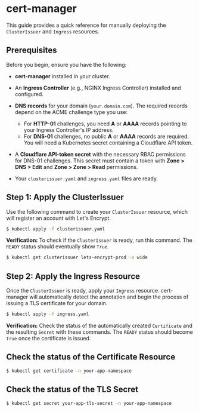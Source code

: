 # cert-manager

This guide provides a quick reference for manually deploying the `ClusterIssuer` and `Ingress` resources.

## Prerequisites

Before you begin, ensure you have the following:

* **cert-manager** installed in your cluster.

* An **Ingress Controller** (e.g., NGINX Ingress Controller) installed and configured.

* **DNS records** for your domain (`your.domain.com`). The required records depend on the ACME challenge type you use:
  * For **HTTP-01** challenges, you need **A** or **AAAA** records pointing to your Ingress Controller's IP address.
  * For **DNS-01** challenges, no public **A** or **AAAA** records are required. You will need a Kubernetes secret containing a Cloudflare API token.

* A **Cloudflare API-token secret** with the necessary RBAC permissions for DNS-01 challenges. This secret must contain a token with **Zone > DNS > Edit** and **Zone > Zone > Read** permissions.

* Your `clusterissuer.yaml` and `ingress.yaml` files are ready.

## Step 1: Apply the ClusterIssuer

Use the following command to create your `ClusterIssuer` resource, which will register an account with Let's Encrypt.

```bash
$ kubectl apply -f clusterissuer.yaml
```

**Verification:**
To check if the `ClusterIssuer` is ready, run this command. The `READY` status should eventually show `True`.

```bash
$ kubectl get clusterissuer lets-encrypt-prod -o wide
```

## Step 2: Apply the Ingress Resource

Once the `ClusterIssuer` is ready, apply your `Ingress` resource. cert-manager will automatically detect the annotation and begin the process of issuing a TLS certificate for your domain.

```bash
$ kubectl apply -f ingress.yaml
```

**Verification:**
Check the status of the automatically created `Certificate` and the resulting `Secret` with these commands. The `READY` status should become `True` once the certificate is issued.

## Check the status of the Certificate Resource

```bash
$ kubectl get certificate -n your-app-namespace
```

## Check the status of the TLS Secret

```bash
$ kubectl get secret your-app-tls-secret -n your-app-namespace
```